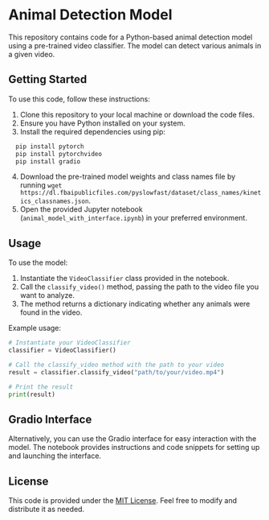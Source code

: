 # Animal Detection Model

This repository contains code for a Python-based animal detection model using a pre-trained video classifier. The model can detect various animals in a given video.

## Getting Started

To use this code, follow these instructions:

1. Clone this repository to your local machine or download the code files.
2. Ensure you have Python installed on your system.
3. Install the required dependencies using pip:

```bash
  pip install pytorch
  pip install pytorchvideo
  pip install gradio
```
4. Download the pre-trained model weights and class names file by running `wget https://dl.fbaipublicfiles.com/pyslowfast/dataset/class_names/kinetics_classnames.json`.
5. Open the provided Jupyter notebook (`animal_model_with_interface.ipynb`) in your preferred environment.
## Usage

To use the model:

1. Instantiate the `VideoClassifier` class provided in the notebook.
2. Call the `classify_video()` method, passing the path to the video file you want to analyze.
3. The method returns a dictionary indicating whether any animals were found in the video.

Example usage:
```python
# Instantiate your VideoClassifier
classifier = VideoClassifier()

# Call the classify_video method with the path to your video
result = classifier.classify_video("path/to/your/video.mp4")

# Print the result
print(result)
```
## Gradio Interface
Alternatively, you can use the Gradio interface for easy interaction with the model. The notebook provides instructions and code snippets for setting up and launching the interface.
## License

This code is provided under the [MIT License](https://opensource.org/license/mit). Feel free to modify and distribute it as needed.